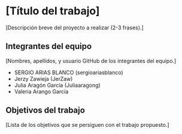 # [Título del trabajo]

[Descripción breve del proyecto a realizar (2-3 frases).]

## Integrantes del equipo

[Nombres, apellidos, y usuario GitHub de los integrantes del equipo.]
- SERGIO ARIAS BLANCO (sergioariasblanco)
- Jerzy Zawieja (JerZaw)
- Julia Aragón García (Juliaaragong)
- Valeria Arango García

## Objetivos del trabajo

[Lista de los objetivos que se persiguen con el trabajo propuesto.]
